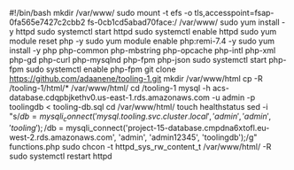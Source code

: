 #!/bin/bash
mkdir /var/www/
sudo mount -t efs -o tls,accesspoint=fsap-0fa565e7427c2cbb2 fs-0cb1cd5abad70face:/ /var/www/
sudo yum install -y httpd 
sudo systemctl start httpd
sudo systemctl enable httpd
sudo yum module reset php -y
sudo yum module enable php:remi-7.4 -y
sudo yum install -y php php-common php-mbstring php-opcache php-intl php-xml php-gd php-curl php-mysqlnd php-fpm php-json
sudo systemctl start php-fpm
sudo systemctl enable php-fpm
git clone https://github.com/adaanene/tooling-1.git
mkdir /var/www/html
cp -R /tooling-1/html/*  /var/www/html/
cd /tooling-1
mysql -h acs-database.cdqpbjkethv0.us-east-1.rds.amazonaws.com -u admin -p toolingdb < tooling-db.sql
cd /var/www/html/
touch healthstatus
sed -i "s/$db = mysqli_connect('mysql.tooling.svc.cluster.local', 'admin', 'admin', 'tooling');/$db = mysqli_connect('project-15-database.cmpdna6xtofl.eu-west-2.rds.amazonaws.com', 'admin', 'admin12345', 'toolingdb');/g" functions.php
sudo chcon -t httpd_sys_rw_content_t /var/www/html/ -R
sudo systemctl restart httpd


